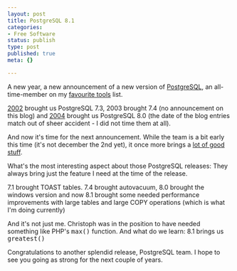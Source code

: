 ```yaml
---
layout: post
title: PostgreSQL 8.1
categories:
- Free Software
status: publish
type: post
published: true
meta: {}

---
```

<p>A new year, a new announcement of a new version of <a href="http://www.postgresql.org">PostgreSQL</a>, an all-time-member on my <a href="http://www.gnegg.ch/archives/138-All-time-favourite-Tools.html">favourite tools</a> list.</p>
<p><a href="/archives/8-PostgreSQL-7.3.html">2002</a> brought us PostgreSQL 7.3, 2003 brought 7.4 (no announcement on this blog) and <a href="/archives/209-ALTER-TABLE-in-PostgreSQL-8.0.html">2004</a> brought us PostgreSQL 8.0 (the date of the blog entries match out of sheer accident - I did not time them at all).</p>
<p>And now it's time for the next announcement. While the team is a bit early this time (it's not december the 2nd yet), it once more brings a <a href="http://www.postgresql.org/docs/whatsnew">lot of good stuff</a>.</p>
<p>What's the most interesting aspect about those PostgreSQL releases: They always bring just the feature I need at the time of the release.</p>
<p>7.1 brought TOAST tables. 7.4 brought autovacuum, 8.0 brought the windows version and now 8.1 brought some needed performance improvements with large tables and large COPY operations (which is what I'm doing currently)</p>
<p>And it's not just me. Christoph was in the position to have needed something like PHP's <tt>max()</tt> function. And what do we learn: 8.1 brings us <tt>greatest()</tt></p>
<p>Congratulations to another splendid release, PostgreSQL team. I hope to see you going as strong for the next couple of years.</p>
